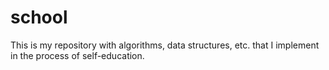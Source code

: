 # school

This is my repository with algorithms, data structures, etc. that I implement in the process of self-education.
